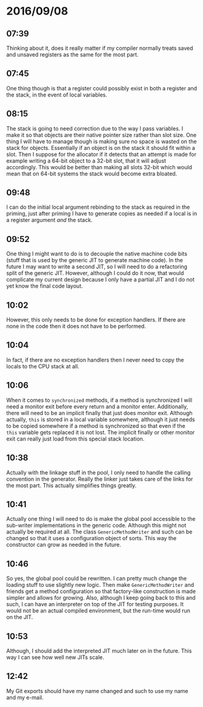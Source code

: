 # 2016/09/08

## 07:39

Thinking about it, does it really matter if my compiler normally treats saved
and unsaved registers as the same for the most part.

## 07:45

One thing though is that a register could possibly exist in both a register
and the stack, in the event of local variables.

## 08:15

The stack is going to need correction due to the way I pass variables. I make
it so that objects are their native pointer size rather than slot size. One
thing I will have to manage though is making sure no space is wasted on the
stack for objects. Essentially if an object is on the stack it should fit
within a slot. Then I suppose for the allocator if it detects that an attempt
is made for example writing a 64-bit object to a 32-bit slot, that it will
adjust accordingly. This would be better than making all slots 32-bit which
would mean that on 64-bit systems the stack would become extra bloated.

## 09:48

I can do the initial local argument rebinding to the stack as required in the
priming, just after priming I have to generate copies as needed if a local is
in a register argument _and_ the stack.

## 09:52

One thing I might want to do is to decouple the native machine
code bits (stuff that is used by the generic JIT to generate machine code).
In the future I may want to write a second JIT, so I will need to do a
refactoring split of the generic JIT. However, although I could do it now, that
would complicate my current design because I only have a partial JIT and I do
not yet know the final code layout.

## 10:02

However, this only needs to be done for exception handlers. If there are none
in the code then it does not have to be performed.

## 10:04

In fact, if there are no exception handlers then I never need to copy the
locals to the CPU stack at all.

## 10:06

When it comes to `synchronized` methods, if a method is synchronized I will
need a monitor exit before every return and a monitor enter. Additionally,
there will need to be an implicit finally that just does monitor exit. Although
actually, `this` is stored in a local variable somewhere, although it just
needs to be copied somewhere if a method is synchronized so that even if the
`this` variable gets replaced it is not lost. The implicit finally or other
monitor exit can really just load from this special stack location.

## 10:38

Actually with the linkage stuff in the pool, I only need to handle the
calling convention in the generator. Really the linker just takes care of the
links for the most part. This actually simplifies things greatly.

## 10:41

Actually one thing I will need to do is make the global pool accessible to the
sub-writer implementations in the generic code. Although this might not
actually be required at all. The class `GenericMethodWriter` and such can be
changed so that it uses a configuration object of sorts. This way the
constructor can grow as needed in the future.

## 10:46

So yes, the global pool could be rewritten. I can pretty much change the
loading stuff to use slightly new logic. Then make `GenericMethodWriter` and
friends get a method configuration so that factory-like construction is
made simpler and allows for growing. Also, although I keep going back to this
and such, I can have an interpreter on top of the JIT for testing purposes.
It would not be an actual compiled environment, but the run-time would run on
the JIT.

## 10:53

Although, I should add the interpreted JIT much later on in the future. This
way I can see how well new JITs scale.

## 12:42

My Git exports should have my name changed and such to use my name and my
e-mail.

